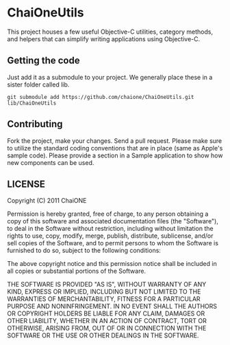 # ChaiOneUtils #

This project houses a few useful Objective-C utilities, category methods, and helpers that can simplify writing applications using Objective-C.

## Getting the code ##

Just add it as a submodule to your project.  We generally place these in a sister folder called lib.

```
git submodule add https://github.com/chaione/ChaiOneUtils.git lib/ChaiOneUtils
```

## Contributing ##

Fork the project, make your changes.  Send a pull request.  Please make sure to utilize the standard coding conventions that are in place (same as Apple's sample code).  Please provide a section in a Sample application to show how new components can be used.

## LICENSE

Copyright (C) 2011 ChaiONE

Permission is hereby granted, free of charge, to any person obtaining a copy of this software and associated documentation files (the "Software"), to deal in the Software without restriction, including without limitation the rights to use, copy, modify, merge, publish, distribute, sublicense, and/or sell copies of the Software, and to permit persons to whom the Software is furnished to do so, subject to the following conditions:

The above copyright notice and this permission notice shall be included in all copies or substantial portions of the Software.

THE SOFTWARE IS PROVIDED "AS IS", WITHOUT WARRANTY OF ANY KIND, EXPRESS OR IMPLIED, INCLUDING BUT NOT LIMITED TO THE WARRANTIES OF MERCHANTABILITY, FITNESS FOR A PARTICULAR PURPOSE AND NONINFRINGEMENT. IN NO EVENT SHALL THE AUTHORS OR COPYRIGHT HOLDERS BE LIABLE FOR ANY CLAIM, DAMAGES OR OTHER LIABILITY, WHETHER IN AN ACTION OF CONTRACT, TORT OR OTHERWISE, ARISING FROM, OUT OF OR IN CONNECTION WITH THE SOFTWARE OR THE USE OR OTHER DEALINGS IN THE SOFTWARE.


